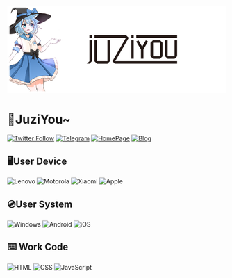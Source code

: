 ![image](https://github.com/09baka/09baka/blob/main/topImage.png)
# 🍊JuziYou~
[![Twitter Follow](https://img.shields.io/twitter/follow/juzi_you?style=flat-square&logo=twitter)](https://twitter.com/juzi_you)
[![Telegram](https://img.shields.io/badge/Telegram-bakaju-blue?style=flat-square&logo=telegram)](https://t.me/bakaju)
[![HomePage](https://img.shields.io/website?label=HomePage&logo=data%3Aimage%2Fpng%3Bbase64%2CiVBORw0KGgoAAAANSUhEUgAAACAAAAAgCAMAAABEpIrGAAAAGXRFWHRTb2Z0d2FyZQBBZG9iZSBJbWFnZVJlYWR5ccllPAAAAA9QTFRF%2F%2F%2F%2F5IEpZjMAAJkA%2F%2F%2F%2F5xxf4QAAAAV0Uk5T%2F%2F%2F%2F%2FwD7tg5TAAAAd0lEQVR42szTSw6AIAxAwf7uf2YBraEtDWBY2IUL3oSQCCCTgXOAmSeAqqDytbLbgRogSkAVz2SHZEYsGeuMQAsKMAK04CWQdRXgehAR0AjoktngFpvAzQ%2BAbABJ%2BzKQrPvfHbq%2FMKH3V26U3cOJ%2BejT%2BwwuAQYA5JwLWehR64YAAAAASUVORK5CYII%3D&style=flat-square&url=https%3A%2F%2Fuuz.bid)](https://uuz.bid)
[![Blog](https://img.shields.io/website?label=Blog&logo=data%3Aimage%2Fpng%3Bbase64%2CiVBORw0KGgoAAAANSUhEUgAAACAAAAAgCAMAAABEpIrGAAAAGXRFWHRTb2Z0d2FyZQBBZG9iZSBJbWFnZVJlYWR5ccllPAAAAA9QTFRF%2F%2F%2F%2F5IEpZjMAAJkA%2F%2F%2F%2F5xxf4QAAAAV0Uk5T%2F%2F%2F%2F%2FwD7tg5TAAAAd0lEQVR42szTSw6AIAxAwf7uf2YBraEtDWBY2IUL3oSQCCCTgXOAmSeAqqDytbLbgRogSkAVz2SHZEYsGeuMQAsKMAK04CWQdRXgehAR0AjoktngFpvAzQ%2BAbABJ%2BzKQrPvfHbq%2FMKH3V26U3cOJ%2BejT%2BwwuAQYA5JwLWehR64YAAAAASUVORK5CYII%3D&style=flat-square&url=https%3A%2F%2Flovemen.cc)](https://lovemen.cc)  

## 🖥️User Device
![Lenovo](https://img.shields.io/badge/Y7000%202019%20PG0-e51f05.svg?style=flat-square&logo=lenovo&logoColor=white)
![Motorola](https://img.shields.io/badge/Motorola%20edge%20s-0078d7.svg?style=flat-square&logo=motorola&logoColor=white)
![Xiaomi](https://img.shields.io/badge/Xiaomi%2010%20Pro-ff6900.svg?style=flat-square&logo=xiaomi&logoColor=white)
![Apple](https://img.shields.io/badge/iPhone%206-000.svg?style=flat-square&logo=apple&logoColor=white)  

## 💿User System
![Windows](https://img.shields.io/badge/Windows%2011-0078D4.svg?style=flat-square&logo=windows11&logoColor=white)
![Android](https://img.shields.io/badge/Android%2012-3ddb84.svg?style=flat-square&logo=android&logoColor=white)
![iOS](https://img.shields.io/badge/iOS%208-000.svg?style=flat-square&logo=ios&logoColor=white)  
  
## ⌨️ Work Code
![HTML](https://img.shields.io/badge/HTML-E34F26.svg?style=flat-square&logo=html5&logoColor=white)
![CSS](https://img.shields.io/badge/CSS-1572B6.svg?style=flat-square&logo=css3&logoColor=white)
![JavaScript](https://img.shields.io/badge/JavaScript-F7DF1E.svg?style=flat-square&logo=javascript&logoColor=white)
